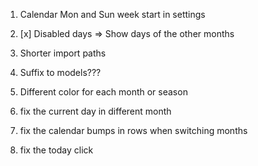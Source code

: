 1. Calendar Mon and Sun week start in settings
2. [x] Disabled days => Show days of the other months
3. Shorter import paths
4. Suffix to models???
5. Different color for each month or season

6. fix the current day in different month
7. fix the calendar bumps in rows when switching months
8. fix the today click
